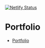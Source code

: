 [![Netlify Status](https://api.netlify.com/api/v1/badges/459d07a1-a5f7-4163-8372-c2ca89f81141/deploy-status)](https://app.netlify.com/sites/vigilant-ritchie-bacf68/deploys)

# Portfolio

<!-- TOC -->

- [Portfolio](#portfolio)

<!-- /TOC -->
